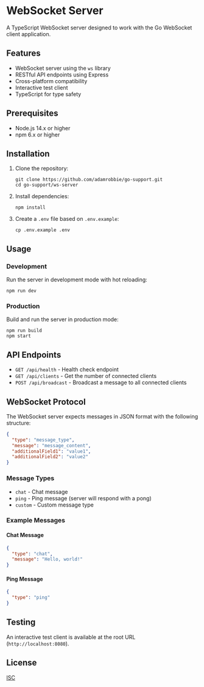 # WebSocket Server

A TypeScript WebSocket server designed to work with the Go WebSocket client application.

## Features

- WebSocket server using the `ws` library
- RESTful API endpoints using Express
- Cross-platform compatibility
- Interactive test client
- TypeScript for type safety

## Prerequisites

- Node.js 14.x or higher
- npm 6.x or higher

## Installation

1. Clone the repository:
   ```
   git clone https://github.com/adamrobbie/go-support.git
   cd go-support/ws-server
   ```

2. Install dependencies:
   ```
   npm install
   ```

3. Create a `.env` file based on `.env.example`:
   ```
   cp .env.example .env
   ```

## Usage

### Development

Run the server in development mode with hot reloading:

```
npm run dev
```

### Production

Build and run the server in production mode:

```
npm run build
npm start
```

## API Endpoints

- `GET /api/health` - Health check endpoint
- `GET /api/clients` - Get the number of connected clients
- `POST /api/broadcast` - Broadcast a message to all connected clients

## WebSocket Protocol

The WebSocket server expects messages in JSON format with the following structure:

```json
{
  "type": "message_type",
  "message": "message_content",
  "additionalField1": "value1",
  "additionalField2": "value2"
}
```

### Message Types

- `chat` - Chat message
- `ping` - Ping message (server will respond with a pong)
- `custom` - Custom message type

### Example Messages

#### Chat Message

```json
{
  "type": "chat",
  "message": "Hello, world!"
}
```

#### Ping Message

```json
{
  "type": "ping"
}
```

## Testing

An interactive test client is available at the root URL (`http://localhost:8080`).

## License

[ISC](LICENSE) 